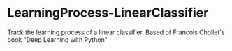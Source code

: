# LearningProcess-LinearClassifier
Track the learning process of a linear classifier. Based of Francois Chollet's book "Deep Learning with Python"
